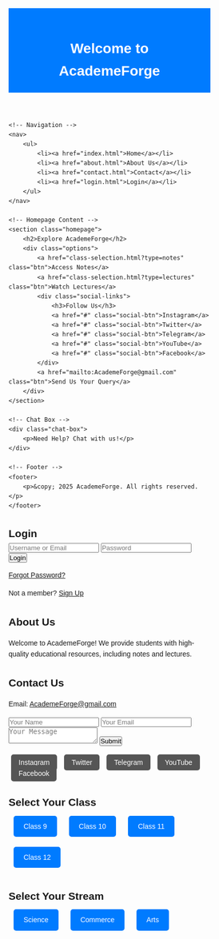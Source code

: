 
<html lang="en">
<head>
    <meta charset="UTF-8">
    <meta name="viewport" content="width=device-width, initial-scale=1.0">
    <title>AcademeForge</title>
    <link rel="stylesheet" href="styles.css">
</head>
<body>
    <!-- Top Banner -->
    <header>
        <div class="banner">
            <h1>Welcome to AcademeForge</h1>
        </div>
    </header>

    <!-- Navigation -->
    <nav>
        <ul>
            <li><a href="index.html">Home</a></li>
            <li><a href="about.html">About Us</a></li>
            <li><a href="contact.html">Contact</a></li>
            <li><a href="login.html">Login</a></li>
        </ul>
    </nav>

    <!-- Homepage Content -->
    <section class="homepage">
        <h2>Explore AcademeForge</h2>
        <div class="options">
            <a href="class-selection.html?type=notes" class="btn">Access Notes</a>
            <a href="class-selection.html?type=lectures" class="btn">Watch Lectures</a>
            <div class="social-links">
                <h3>Follow Us</h3>
                <a href="#" class="social-btn">Instagram</a>
                <a href="#" class="social-btn">Twitter</a>
                <a href="#" class="social-btn">Telegram</a>
                <a href="#" class="social-btn">YouTube</a>
                <a href="#" class="social-btn">Facebook</a>
            </div>
            <a href="mailto:AcademeForge@gmail.com" class="btn">Send Us Your Query</a>
        </div>
    </section>

    <!-- Chat Box -->
    <div class="chat-box">
        <p>Need Help? Chat with us!</p>
    </div>

    <!-- Footer -->
    <footer>
        <p>&copy; 2025 AcademeForge. All rights reserved.</p>
    </footer>
</body>
</html>

<!-- Login Page -->
<!DOCTYPE html>
<html lang="en">
<head>
    <meta charset="UTF-8">
    <meta name="viewport" content="width=device-width, initial-scale=1.0">
    <title>Login - AcademeForge</title>
    <link rel="stylesheet" href="styles.css">
</head>
<body>
    <section class="login-page">
        <h2>Login</h2>
        <form>
            <input type="text" placeholder="Username or Email" required>
            <input type="password" placeholder="Password" required>
            <button type="submit">Login</button>
            <p><a href="#">Forgot Password?</a></p>
            <p>Not a member? <a href="#">Sign Up</a></p>
        </form>
    </section>
</body>
</html>

<!-- About Us Page -->
<!DOCTYPE html>
<html lang="en">
<head>
    <meta charset="UTF-8">
    <meta name="viewport" content="width=device-width, initial-scale=1.0">
    <title>About Us - AcademeForge</title>
    <link rel="stylesheet" href="styles.css">
</head>
<body>
    <section class="about-page">
        <h2>About Us</h2>
        <p>Welcome to AcademeForge! We provide students with high-quality educational resources, including notes and lectures.</p>
    </section>
</body>
</html>

<!-- Contact Page -->
<!DOCTYPE html>
<html lang="en">
<head>
    <meta charset="UTF-8">
    <meta name="viewport" content="width=device-width, initial-scale=1.0">
    <title>Contact - AcademeForge</title>
    <link rel="stylesheet" href="styles.css">
</head>
<body>
    <section class="contact-page">
        <h2>Contact Us</h2>
        <p>Email: <a href="mailto:AcademeForge@gmail.com">AcademeForge@gmail.com</a></p>
        <form>
            <input type="text" placeholder="Your Name" required>
            <input type="email" placeholder="Your Email" required>
            <textarea placeholder="Your Message" required></textarea>
            <button type="submit">Submit</button>
        </form>
        <div class="social-links">
            <a href="#" class="social-btn">Instagram</a>
            <a href="#" class="social-btn">Twitter</a>
            <a href="#" class="social-btn">Telegram</a>
            <a href="#" class="social-btn">YouTube</a>
            <a href="#" class="social-btn">Facebook</a>
        </div>
    </section>
</body>
</html>

<!-- Class Selection Page -->
<!DOCTYPE html>
<html lang="en">
<head>
    <meta charset="UTF-8">
    <meta name="viewport" content="width=device-width, initial-scale=1.0">
    <title>Class Selection - AcademeForge</title>
    <link rel="stylesheet" href="styles.css">
</head>
<body>
    <section class="class-selection">
        <h2>Select Your Class</h2>
        <div class="class-options">
            <a href="notes.html?class=9" class="btn">Class 9</a>
            <a href="notes.html?class=10" class="btn">Class 10</a>
            <a href="stream-selection.html?class=11" class="btn">Class 11</a>
            <a href="stream-selection.html?class=12" class="btn">Class 12</a>
        </div>
    </section>
</body>
</html>

<!-- Stream Selection Page -->
<!DOCTYPE html>
<html lang="en">
<head>
    <meta charset="UTF-8">
    <meta name="viewport" content="width=device-width, initial-scale=1.0">
    <title>Stream Selection - AcademeForge</title>
    <link rel="stylesheet" href="styles.css">
</head>
<body>
    <section class="stream-selection">
        <h2>Select Your Stream</h2>
        <div class="stream-options">
            <a href="notes.html?class=11&stream=science" class="btn">Science</a>
            <a href="notes.html?class=11&stream=commerce" class="btn">Commerce</a>
            <a href="notes.html?class=11&stream=arts" class="btn">Arts</a>
        </div>
    </section>
</body>
</html>

<!-- Stylesheet (styles.css) -->
<style>
/* Reset */
* {
    margin: 0;
    padding: 0;
    box-sizing: border-box;
}

body {
    font-family: Arial, sans-serif;
    line-height: 1.6;
}

/* Banner */
.banner {
    background-color: #007bff;
    color: white;
    text-align: center;
    padding: 20px;
}

/* Navigation */
nav {
    background-color: #333;
    padding: 10px;
}
nav ul {
    list-style: none;
    display: flex;
    justify-content: center;
}
nav ul li {
    margin: 0 15px;
}
nav ul li a {
    color: white;
    text-decoration: none;
}

/* Homepage */
.homepage {
    text-align: center;
    padding: 40px;
}
.btn {
    display: inline-block;
    padding: 10px 20px;
    background-color: #007bff;
    color: white;
    text-decoration: none;
    margin: 10px;
    border-radius: 5px;
}
.social-links {
    margin: 20px 0;
}
.social-btn {
    background-color: #555;
    padding: 8px 15px;
    color: white;
    text-decoration: none;
    margin: 5px;
    border-radius: 5px;
}

/* Chat Box */
.chat-box {
    position: fixed;
    bottom: 20px;
    right: 20px;
    background-color: #007bff;
    color: white;
    padding: 10px;
    border-radius: 5px;
}

/* Footer */
footer {
    text-align: center;
    padding: 20px;
    background-color: #333;
    color: white;
    position: fixed;
    bottom: 0;
    width: 100%;
}
</style>